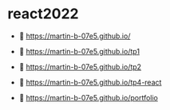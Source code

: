 # react2022
  - 🌱 https://martin-b-07e5.github.io/

  - 🚀 https://martin-b-07e5.github.io/tp1
  - 🚀 https://martin-b-07e5.github.io/tp2
  - 👷 https://martin-b-07e5.github.io/tp4-react

  - 👷 https://martin-b-07e5.github.io/portfolio